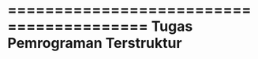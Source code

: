 =========================================
      Tugas Pemrograman Terstruktur
=========================================
